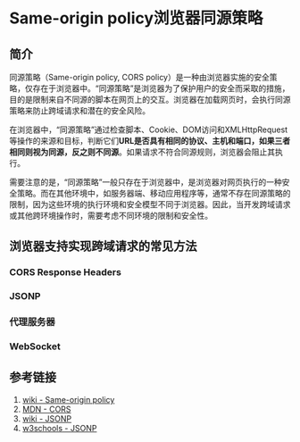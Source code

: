 # Same-origin policy浏览器同源策略


## 简介

同源策略（Same-origin policy, CORS policy）是一种由浏览器实施的安全策略，仅存在于浏览器中。“同源策略”是浏览器为了保护用户的安全而采取的措施，目的是限制来自不同源的脚本在网页上的交互。浏览器在加载网页时，会执行同源策略来防止跨域请求和潜在的安全风险。

在浏览器中，“同源策略”通过检查脚本、Cookie、DOM访问和XMLHttpRequest等操作的来源和目标，判断它们**URL是否具有相同的协议、主机和端口，如果三者相同则视为同源，反之则不同源**。如果请求不符合同源规则，浏览器会阻止其执行。

需要注意的是，“同源策略”一般只存在于浏览器中，是浏览器对网页执行的一种安全策略。而在其他环境中，如服务器端、移动应用程序等，通常不存在同源策略的限制，因为这些环境的执行环境和安全模型不同于浏览器。因此，当开发跨域请求或其他跨环境操作时，需要考虑不同环境的限制和安全性。


## 浏览器支持实现跨域请求的常见方法


### CORS Response Headers


### JSONP


### 代理服务器


### WebSocket



## 参考链接
1. [wiki - Same-origin policy](https://en.wikipedia.org/wiki/Same-origin_policy)
2. [MDN - CORS](https://developer.mozilla.org/en-US/docs/Glossary/CORS)
3. [wiki - JSONP](https://en.wikipedia.org/wiki/JSONP)
4. [w3schools - JSONP](https://www.w3schools.com/js/js_json_jsonp.asp)